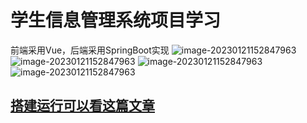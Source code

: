 # 学生信息管理系统项目学习
前端采用Vue，后端采用SpringBoot实现
![image-20230121152847963](https://github.com/Ruyanjun/Student-Information-Management-System/blob/main/README.assets/image-20220211152715838.png)
![image-20230121152847963](https://github.com/Ruyanjun/Student-Information-Management-System/blob/main/README.assets/image-20220211152913239.png)
![image-20230121152847963](https://github.com/Ruyanjun/Student-Information-Management-System/blob/main/README.assets/image-20220211153012483.png)
![image-20230121152847963](https://github.com/Ruyanjun/Student-Information-Management-System/blob/main/README.assets/image-20220211153053836.png)

## [搭建运行可以看这篇文章](http://t.csdn.cn/K6FHE)
